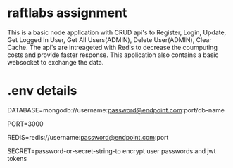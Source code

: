 # raftlabs assignment
This is a basic node application with CRUD api's to Register, Login, Update, Get Logged In User, Get All Users(ADMIN), Delete User(ADMIN), Clear Cache. The api's are intreageted with Redis to decrease the coumputing costs and provide faster response. This application also contains a basic websocket to exchange the data.

# .env details
DATABASE=mongodb://username:password@endpoint.com:port/db-name

PORT=3000

REDIS=redis://username:password@endpoint.com:port

SECRET=password-or-secret-string-to encrypt user passwords and jwt tokens

